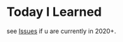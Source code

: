 # Today I Learned

see [Issues](https://github.com/sehyunchung/til/issues) if u are currently in 2020+.
